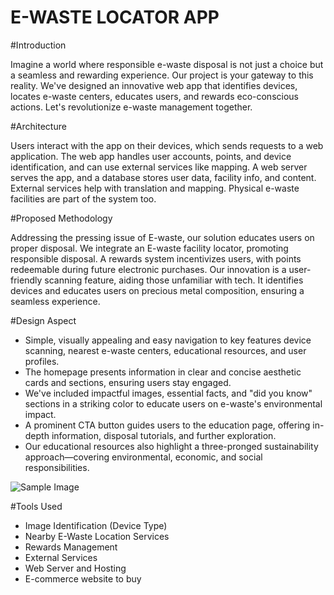 # E-WASTE LOCATOR APP


  <summary>#Introduction</summary>

  Imagine a world where responsible e-waste disposal is not just a choice but a seamless and rewarding experience. Our project is your gateway to this reality. We've designed an innovative web app that identifies devices, locates e-waste centers, educates users, and rewards eco-conscious actions. Let's revolutionize e-waste management together.


  <summary>#Architecture</summary>

  Users interact with the app on their devices, which sends requests to a web application. The web app handles user accounts, points, and device identification, and can use external services like mapping. A web server serves the app, and a database stores user data, facility info, and content. External services help with translation and mapping. Physical e-waste facilities are part of the system too.


  <summary>#Proposed Methodology</summary>

  Addressing the pressing issue of E-waste, our solution educates users on proper disposal. We integrate an E-waste facility locator, promoting responsible disposal. A rewards system incentivizes users, with points redeemable during future electronic purchases. Our innovation is a user-friendly scanning feature, aiding those unfamiliar with tech. It identifies devices and educates users on precious metal composition, ensuring a seamless experience.

  <summary>#Design Aspect</summary>

  - Simple, visually appealing and easy navigation to key features device scanning, nearest e-waste centers, educational resources, and user profiles.
  - The homepage presents information in clear and concise aesthetic cards and sections, ensuring users stay engaged.
  - We've included impactful images, essential facts, and "did you know" sections in a striking color to educate users on e-waste's environmental impact.
  - A prominent CTA button guides users to the education page, offering in-depth information, disposal tutorials, and further exploration.
  - Our educational resources also highlight a three-pronged sustainability approach—covering environmental, economic, and social responsibilities.

  ![Sample Image](https://github.com/Techtidy/my-app-dev/assets/131174948/668d833c-7b95-4060-bd6d-605840fb27f5)

  <summary>#Tools Used</summary>

  - Image Identification (Device Type)
  - Nearby E-Waste Location Services
  - Rewards Management
  - External Services
  - Web Server and Hosting
  - E-commerce website to buy
